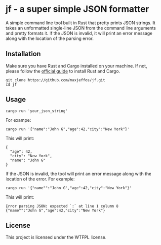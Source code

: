 # jf - a super simple JSON formatter

A simple command line tool built in Rust that pretty prints JSON strings. It takes an unformatted single-line JSON from the command line arguments and pretty formats it. If the JSON is invalid, it will print an error message along with the location of the parsing error.

## Installation

Make sure you have Rust and Cargo installed on your machine. If not, please follow the [official guide](https://www.rust-lang.org/tools/install) to install Rust and Cargo.

```
git clone https://github.com/maxjeffos/jf.git
cd jf
```

## Usage

```
cargo run 'your_json_string'
```

For exampe:

```
cargo run '{"name":"John G","age":42,"city":"New York"}'
```

This will print:

```
{
  "age": 42,
  "city": "New York",
  "name": "John G"
}
```

If the JSON is invalid, the tool will print an error message along with the location of the error. For example:

```
cargo run '{"name"":"John G","age":42,"city":"New York"}'
```

This will print:

```
Error parsing JSON: expected `:` at line 1 column 8
{"name"":"John G","age":42,"city":"New York"}
```

## License

This project is licensed under the WTFPL license.
